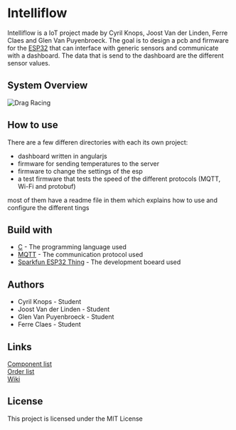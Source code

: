 # Intelliflow
Intelliflow is a IoT project made by Cyril Knops, Joost Van der Linden, Ferre Claes and Glen Van Puyenbroeck. The goal is to design a pcb and firmware for the [ESP32](https://www.espressif.com/en/products/socs/esp32/overview) that can interface with generic sensors and communicate with a dashboard. The data that is send to the dashboard are the different sensor values.
## System Overview
![Drag Racing](https://github.com/cyrilknops/intelliflow/blob/master/2020-04-26%2014_32_01-Untitled-1.ai_%20%40%20100%25%20(RGB_Preview).png)
## How to use
There are a few differen directories with each its own project:
* dashboard written in angularjs
* firmware for sending temperatures to the server
* firmware to change the settings of the esp
* a test firmware that tests the speed of the different protocols (MQTT, Wi-Fi and protobuf)

most of them have a readme file in them which explains how to use and configure the different tings
## Build with
* [C](https://en.wikipedia.org/wiki/C_(programming_language)) - The programming language used
* [MQTT](http://mqtt.org/) - The communication protocol used
* [Sparkfun ESP32 Thing](https://www.sparkfun.com/products/13907) - The development boeard used
## Authors
* Cyril Knops - Student
* Joost Van der Linden - Student
* Glen Van Puyenbroeck - Student
* Ferre Claes - Student
## Links
[Component list](https://hogeschoolpxl-my.sharepoint.com/:x:/r/personal/11800025_student_pxl_be/_layouts/15/Doc.aspx?sourcedoc=%7BC7E13A86-8976-4C7D-A8FE-9732136F6248%7D&file=LijstMateriaal.xlsx&action=default&mobileredirect=true)
<br/>
[Order list](https://hogeschoolpxl-my.sharepoint.com/:x:/g/personal/11700872_student_pxl_be/ETT0oJHQHUZLjarLOVaMEmgBshADOvq9l2GqsdMUGDBhIA?e=1lYEyg&fbclid=IwAR0Ce_BGgnYAlZrR5jklCe_-UX3r2xWzEkQLXVX5BijqdttAIuE3eF-kvQA)
<br/>
[Wiki](https://github.com/cyrilknops/intelliflow/wiki)

## License
This project is licensed under the MIT License
